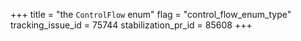 +++
title = "the `ControlFlow` enum"
flag = "control_flow_enum_type"
tracking_issue_id = 75744
stabilization_pr_id = 85608
+++
